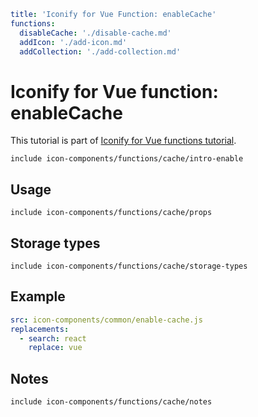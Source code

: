 ```yaml
title: 'Iconify for Vue Function: enableCache'
functions:
  disableCache: './disable-cache.md'
  addIcon: './add-icon.md'
  addCollection: './add-collection.md'
```

# Iconify for Vue function: enableCache

This tutorial is part of [Iconify for Vue functions tutorial](./index.md#functions).

`include icon-components/functions/cache/intro-enable`

## Usage

`include icon-components/functions/cache/props`

## Storage types

`include icon-components/functions/cache/storage-types`

## Example

```yaml
src: icon-components/common/enable-cache.js
replacements:
  - search: react
    replace: vue
```

## Notes

`include icon-components/functions/cache/notes`
